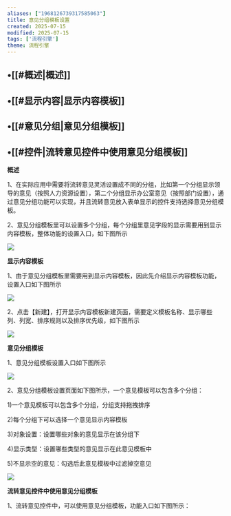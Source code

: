 ```yaml
---
aliases: ["1968126739317585063"]
title: 意见分组模板设置
created: 2025-07-15
modified: 2025-07-15
tags: ['流程引擎']
theme: 流程引擎
---
```


## •[[#概述|概述]]

## •[[#显示内容|显示内容模板]]

## •[[#意见分组|意见分组模板]]

## •[[#控件|流转意见控件中使用意见分组模板]]

**概述**

1、在实际应用中需要将流转意见灵活设置成不同的分组，比如第一个分组显示领导的意见（按照人力资源设置），第二个分组显示办公室意见（按照部门设置），通过意见分组功能可以实现，并且流转意见放入表单显示的控件支持选择意见分组模板。

2、意见分组模板里可以设置多个分组，每个分组里意见字段的显示需要用到显示内容模板，整体功能的设置入口，如下图所示

![](https://myhelpdoc.oss-cn-heyuan.aliyuncs.com/mdimages/ef4f9de7c6872b4bbfd4b7acd3189f72.jpg)

**显示内容模板**

1、由于意见分组模板里需要用到显示内容模板，因此先介绍显示内容模板功能，设置入口如下图所示

![](https://myhelpdoc.oss-cn-heyuan.aliyuncs.com/mdimages/3b31dceecfc56ee9c9bfc729714f1b3d.jpg)

2、点击【新建】，打开显示内容模板新建页面，需要定义模板名称、显示哪些列、列宽、排序规则以及排序优先级，如下图所示

![](https://myhelpdoc.oss-cn-heyuan.aliyuncs.com/mdimages/ee12af1cef94283c33b18a5b01bc8962.jpg)

**意见分组模板**

1、意见分组模板设置入口如下图所示

![](https://myhelpdoc.oss-cn-heyuan.aliyuncs.com/mdimages/67d04d561cf23b1120ab4bcfaba19a2a.jpg)

2、意见分组模板设置页面如下图所示，一个意见模板可以包含多个分组：

1)一个意见模板可以包含多个分组，分组支持拖拽排序

2)每个分组下可以选择一个意见显示内容模板

3)对象设置：设置哪些对象的意见显示在该分组下

4)显示类型：设置哪些类型的意见显示在此意见模板中

5)不显示空的意见：勾选后此意见模板中过滤掉空意见

![](https://myhelpdoc.oss-cn-heyuan.aliyuncs.com/mdimages/9b133788fa9670ed3c9a507bcde59643.jpg)

**流转意见控件中使用意见分组模板**

1、流转意见控件中，可以使用意见分组模板，功能入口如下图所示：

